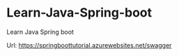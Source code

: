 # Learn-Java-Spring-boot
Learn Java Spring boot

Url: https://springboottutorial.azurewebsites.net/swagger
